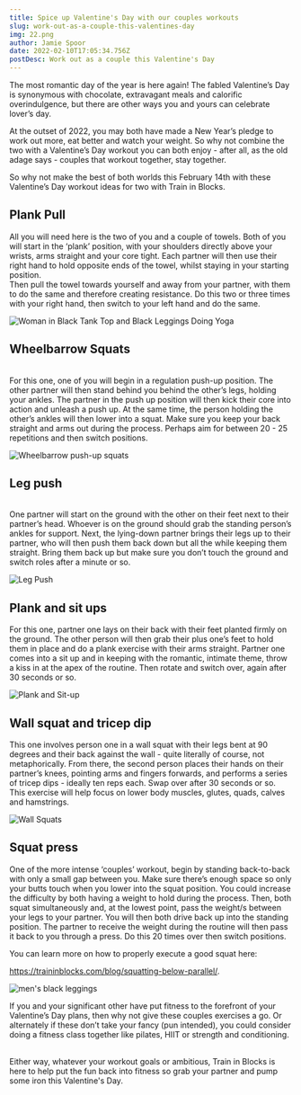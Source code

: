 ```yaml
---
title: Spice up Valentine's Day with our couples workouts
slug: work-out-as-a-couple-this-valentines-day
img: 22.png
author: Jamie Spoor
date: 2022-02-10T17:05:34.756Z
postDesc: Work out as a couple this Valentine's Day
---
```


The most romantic day of the year is here again! The fabled Valentine’s Day is synonymous with chocolate, extravagant meals and calorific overindulgence, but there are other ways you and yours can celebrate lover’s day.

At the outset of 2022, you may both have made a New Year’s pledge to work out more, eat better and watch your weight. So why not combine the two with a Valentine’s Day workout you can both enjoy - after all, as the old adage says - couples that workout together, stay together.

So why not make the best of both worlds this February 14th with these Valentine’s Day workout ideas for two with Train in Blocks.

## **Plank Pull**

All you will need here is the two of you and a couple of towels. Both of you will start in the ‘plank’ position, with your shoulders directly above your wrists, arms straight and your core tight. Each partner will then use their right hand to hold opposite ends of the towel, whilst staying in your starting position.\
Then pull the towel towards yourself and away from your partner, with them to do the same and therefore creating resistance. Do this two or three times with your right hand, then switch to your left hand and do the same.

![Woman in Black Tank Top and Black Leggings Doing Yoga](https://images.unsplash.com/photo-1514512364185-4c2b0985be01?ixlib=rb-1.2.1&ixid=MnwxMjA3fDB8MHxwaG90by1wYWdlfHx8fGVufDB8fHx8&auto=format&fit=crop&w=1742&q=80)

## **Wheelbarrow Squats**

\
For this one, one of you will begin in a regulation push-up position. The other partner will then stand behind you behind the other’s legs, holding your ankles. The partner in the push up position will then kick their core into action and unleash a push up. At the same time, the person holding the other’s ankles will then lower into a squat. Make sure you keep your back straight and arms out during the process. Perhaps aim for between 20 - 25 repetitions and then switch positions.

![Wheelbarrow push-up squats](https://cdn-uploads.doctoranywhere.com/wp-content/uploads/2021/07/img_5ed22498d1d00.jpg)

## **Leg push**

\
One partner will start on the ground with the other on their feet next to their partner’s head. Whoever is on the ground should grab the standing person’s ankles for support. Next, the lying-down partner brings their legs up to their partner, who will then push them back down but all the while keeping them straight. Bring them back up but make sure you don’t touch the ground and switch roles after a minute or so.

![Leg Push](https://www.healthwebmagazine.com/wp-content/uploads/2022/02/leg-push.jpg)

## **Plank and sit ups**

For this one, partner one lays on their back with their feet planted firmly on the ground. The other person will then grab their plus one’s feet to hold them in place and do a plank exercise with their arms straight. Partner one comes into a sit up and in keeping with the romantic, intimate theme, throw a kiss in at the apex of the routine. Then rotate and switch over, again after 30 seconds or so.

![Plank and Sit-up](https://www.healthwebmagazine.com/wp-content/uploads/2022/02/plank-and-sit-up.jpg)

## **Wall squat and tricep dip**

This one involves person one in a wall squat with their legs bent at 90 degrees and their back against the wall - quite literally of course, not metaphorically. From there, the second person places their hands on their partner’s knees, pointing arms and fingers forwards, and performs a series of tricep dips - ideally ten reps each. Swap over after 30 seconds or so. This exercise will help focus on lower body muscles, glutes, quads, calves and hamstrings.

![Wall Squats](https://www.healthwebmagazine.com/wp-content/uploads/2022/02/wall-squats.jpg)

## **Squat press**

One of the more intense ‘couples’ workout, begin by standing back-to-back with only a small gap between you. Make sure there’s enough space so only your butts touch when you lower into the squat position. You could increase the difficulty by both having a weight to hold during the process. Then, both squat simultaneously and, at the lowest point, pass the weight/s between your legs to your partner. You will then both drive back up into the standing position. The partner to receive the weight during the routine will then pass it back to you through a press. Do this 20 times over then switch positions.

You can learn more on how to properly execute a good squat here:

https://traininblocks.com/blog/squatting-below-parallel/.

![men's black leggings](https://images.unsplash.com/photo-1536922246289-88c42f957773?ixlib=rb-1.2.1&ixid=MnwxMjA3fDB8MHxwaG90by1wYWdlfHx8fGVufDB8fHx8&auto=format&fit=crop&w=1000&q=80)

If you and your significant other have put fitness to the forefront of your Valentine’s Day plans, then why not give these couples exercises a go. Or alternately if these don’t take your fancy (pun intended), you could consider doing a fitness class together like pilates, HIIT or strength and conditioning.

\
Either way, whatever your workout goals or ambitious, Train in Blocks is here to help put the fun back into fitness so grab your partner and pump some iron this Valentine's Day.
